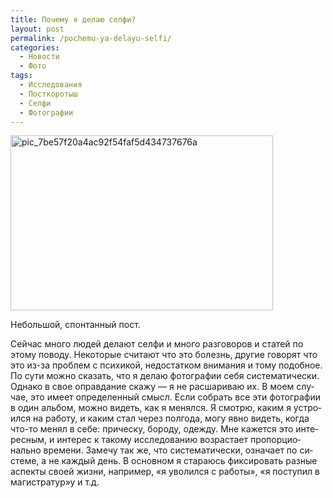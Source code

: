 ```yaml
---
title: Почему я делаю селфи?
layout: post
permalink: /pochemu-ya-delayu-selfi/
categories:
  - Новости
  - Фото
tags:
  - Исследования
  - Посткоротыш
  - Селфи
  - Фотографии
---
```

<a href="http://res.cloudinary.com/doam-ru/image/upload/v1409069600/pic_7be57f20a4ac92f54faf5d434737676a_kp0oyc.jpg" rel="lightbox[880]" title="pic_7be57f20a4ac92f54faf5d434737676a"><img class="aligncenter wp-image-881 size-full" src="http://res.cloudinary.com/doam-ru/image/upload/v1409069600/pic_7be57f20a4ac92f54faf5d434737676a_kp0oyc.jpg" alt="pic_7be57f20a4ac92f54faf5d434737676a" width="420" height="280" /></a>

<span lang="RU">Небольшой, спонтанный пост.</span>

<span lang="RU">Сейчас много людей делают селфи и много разговоров и статей по этому поводу. Некоторые считают что это болезнь, другие говорят что это из-за проблем с психикой, недостатком внимания и тому подобное. По сути можно сказать, что я делаю фотографии себя систематически. Однако в свое оправдание скажу &#8212; я не расшариваю их. В моем случае, это имеет определенный смысл. Если собрать все эти фотографии в один альбом, можно видеть, как я менялся. Я смотрю, каким я устроился на работу, и каким стал через полгода, могу явно видеть, когда что-то менял в себе: прическу, бороду, одежду. Мне кажется это интересным, и интерес к такому исследованию возрастает пропорционально времени. Замечу так же, что систематически, означает по системе, а не каждый день. В основном я стараюсь фиксировать разные аспекты своей жизни, например, &#171;я уволился с работы&#187;, &#171;я поступил в магистратур&#187;у и т.д.</span>